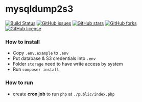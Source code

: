 # mysqldump2s3

[![Build Status](https://travis-ci.org/k2levin/mysqldump2s3.svg?branch=master)](https://travis-ci.org/k2levin/mysqldump2s3)
[![GitHub issues](https://img.shields.io/github/issues/k2levin/mysqldump2s3.svg)](https://github.com/k2levin/mysqldump2s3/issues)
[![GitHub stars](https://img.shields.io/github/stars/k2levin/mysqldump2s3.svg)](https://github.com/k2levin/mysqldump2s3/stargazers)
[![GitHub forks](https://img.shields.io/github/forks/k2levin/mysqldump2s3.svg)](https://github.com/k2levin/mysqldump2s3/network)
[![GitHub license](https://img.shields.io/badge/license-MIT-blue.svg)](https://raw.githubusercontent.com/k2levin/mysqldump2s3/master/LICENSE)

### How to install
- Copy `.env.example` to `.env`
- Put database & S3 credentials into `.env`
- Folder `storage` need to have write access by system
- Run `composer install`

### How to run
- create **cron job** to run `php` at `./public/index.php`

